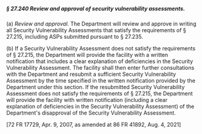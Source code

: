 ##### § 27.240 Review and approval of security vulnerability assessments. #####

(a) *Review and approval.* The Department will review and approve in writing all Security Vulnerability Assessments that satisfy the requirements of § 27.215, including ASPs submitted pursuant to § 27.235.

(b) If a Security Vulnerability Assessment does not satisfy the requirements of § 27.215, the Department will provide the facility with a written notification that includes a clear explanation of deficiencies in the Security Vulnerability Assessment. The facility shall then enter further consultations with the Department and resubmit a sufficient Security Vulnerability Assessment by the time specified in the written notification provided by the Department under this section. If the resubmitted Security Vulnerability Assessment does not satisfy the requirements of § 27.215, the Department will provide the facility with written notification (including a clear explanation of deficiencies in the Security Vulnerability Assessment) of the Department's disapproval of the Security Vulnerability Assessment.

[72 FR 17729, Apr. 9, 2007, as amended at 86 FR 41892, Aug. 4, 2021]